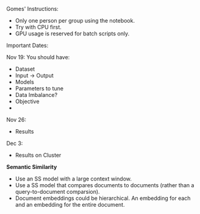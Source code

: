 Gomes' Instructions:

- Only one person per group using the notebook.
- Try with CPU first.
- GPU usage is reserved for batch scripts only.

Important Dates:

Nov 19:
You should have:
- Dataset
- Input -> Output
- Models
- Parameters to tune
- Data Imbalance?
- Objective
- 

Nov 26:
- Results

Dec 3:
- Results on Cluster

**Semantic Similarity**

- Use an SS model with a large context window.
- Use a SS model that compares documents to documents (rather than a query-to-document comparsion). 
- Document embeddings could be hierarchical. An embedding for each and an embedding for the entire document.
